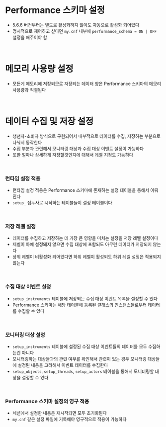 # Performance 스키마 설정

- 5.6.6 버전부터는 별도로 활성화하지 않아도 자동으로 활성화 되어있다
- 명시적으로 제어하고 싶다면 `my.cnf` 내부에 `performance_schema = ON | OFF` 설정을 해주어야 함

<br>

# 메모리 사용량 설정

- 모든게 메모리에 저장되므로 저장되는 데이터 양은 Performance 스키마의 메모리 사용량과 직결된다

<br>

# 데이터 수집 및 저장 설정

- 생선자-소비자 방식으로 구현되어서 내부적으로 데이터를 수집, 저장하는 부분으로 나눠서 동작한다
- 수집 부분과 관련해서 모니터링 대상과 수집 대상 이벤트 설정이 가능하다
- 또한 얼마나 상세하게 저장할것인지에 대해서 레벨 지정도 가능하다

<br>

### 런타임 설정 적용

- 런타임 설정 적용은 Performance 스키마에 존재하는 설정 테이블을 통해서 이뤄진다
- `setup_` 접두사로 시작하는 테이블들이 설정 테이블이다

<br>

### 저장 레벨 설정

- 데이터를 수집하고 저장하는 데 가장 큰 영향을 미치는 설정을 저장 레벨 설정이다
- 제벨이 아예 설정돼지 않으면 수집 대상에 포함되도 아무런 데이터가 저장되지 않는다
- 상위 레벨이 비활성화 되어있다면 하위 레벨이 활성되도 하위 레벨 설정은 적용되지 않는다

<br>

### 수집 대상 이벤트 설정

- `setup_instruments` 테이블에 저장되는 수집 대상 이벤트 목록을 설정할 수 있다
- Performance 스키마는 해당 테이블에 등록된 클래스의 인스턴스들로부터 데이터를 수집할 수 있다

<br>

### 모니터링 대상 설정

- `setup_instruments` 테이블에 설정된 수집 대상 이벤트들의 데이터를 모두 수집하는건 아니다
- 모니터링하는 대상들과의 관련 여부를 확인해서 관련이 있는 경우 모니터링 대상들에 설정된 내용을 고려해서 이벤트 데이터를 수집한다
- `setup_objects`, `setup_threads`, `setup_actors` 테이블을 통해서 모니터링할 대상을 설정할 수 있다

<br>

### Performance 스키마 설정의 영구 적용

- 세션에서 설정한 내용은 재시작되면 모두 초기화된다
- `my.cnf` 같은 설정 파일에 기록해야 영구적으로 적용이 가능하다
